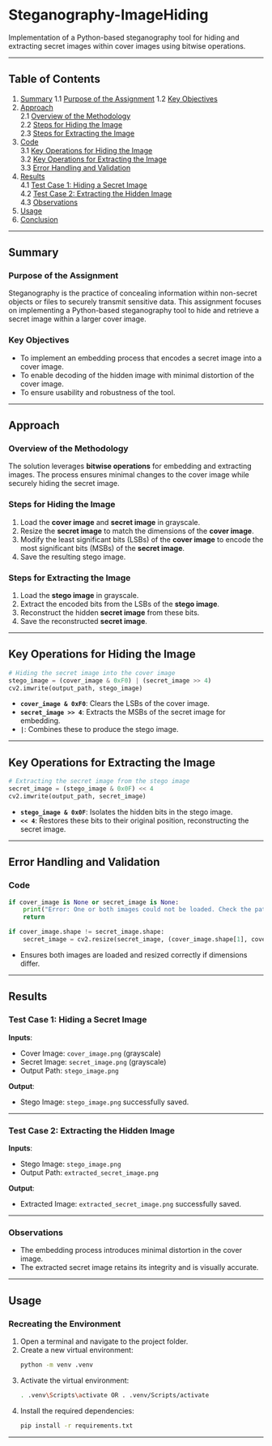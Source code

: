 # Steganography-ImageHiding
Implementation of a Python-based steganography tool for hiding and extracting secret images within cover images using bitwise operations.

---

## Table of Contents
1. [Summary](#summary) 
   1.1 [Purpose of the Assignment](#purpose-of-the-assignment)
   1.2 [Key Objectives](#key-objectives)  
3. [Approach](#approach)  
   2.1 [Overview of the Methodology](#overview-of-the-methodology)  
   2.2 [Steps for Hiding the Image](#steps-for-hiding-the-image)  
   2.3 [Steps for Extracting the Image](#steps-for-extracting-the-image)  
4. [Code](#code)  
   3.1 [Key Operations for Hiding the Image](#key-operations-for-hiding-the-image)  
   3.2 [Key Operations for Extracting the Image](#key-operations-for-extracting-the-image)  
   3.3 [Error Handling and Validation](#error-handling-and-validation)  
5. [Results](#results)  
   4.1 [Test Case 1: Hiding a Secret Image](#test-case-1-hiding-a-secret-image)  
   4.2 [Test Case 2: Extracting the Hidden Image](#test-case-2-extracting-the-hidden-image)  
   4.3 [Observations](#observations)  
6. [Usage](#usage)  
7. [Conclusion](#conclusion)  

---

## Summary

### Purpose of the Assignment
Steganography is the practice of concealing information within non-secret objects or files to securely transmit sensitive data. This assignment focuses on implementing a Python-based steganography tool to hide and retrieve a secret image within a larger cover image.

### Key Objectives
- To implement an embedding process that encodes a secret image into a cover image.
- To enable decoding of the hidden image with minimal distortion of the cover image.
- To ensure usability and robustness of the tool.

---

## Approach

### Overview of the Methodology
The solution leverages **bitwise operations** for embedding and extracting images. The process ensures minimal changes to the cover image while securely hiding the secret image. 

### Steps for Hiding the Image
1. Load the **cover image** and **secret image** in grayscale.
2. Resize the **secret image** to match the dimensions of the **cover image**.
3. Modify the least significant bits (LSBs) of the **cover image** to encode the most significant bits (MSBs) of the **secret image**.
4. Save the resulting stego image.

### Steps for Extracting the Image
1. Load the **stego image** in grayscale.
2. Extract the encoded bits from the LSBs of the **stego image**.
3. Reconstruct the hidden **secret image** from these bits.
4. Save the reconstructed **secret image**.


---

## Key Operations for Hiding the Image

```python
# Hiding the secret image into the cover image
stego_image = (cover_image & 0xF0) | (secret_image >> 4)
cv2.imwrite(output_path, stego_image)
```

- **`cover_image & 0xF0`**: Clears the LSBs of the cover image.
- **`secret_image >> 4`**: Extracts the MSBs of the secret image for embedding.
- **`|`**: Combines these to produce the stego image.

---

## Key Operations for Extracting the Image

```python
# Extracting the secret image from the stego image
secret_image = (stego_image & 0x0F) << 4
cv2.imwrite(output_path, secret_image)
```

- **`stego_image & 0x0F`**: Isolates the hidden bits in the stego image.
- **`<< 4`**: Restores these bits to their original position, reconstructing the secret image.

---


## Error Handling and Validation
### Code
```python
if cover_image is None or secret_image is None:
    print("Error: One or both images could not be loaded. Check the paths.")
    return

if cover_image.shape != secret_image.shape:
    secret_image = cv2.resize(secret_image, (cover_image.shape[1], cover_image.shape[0]))
```
- Ensures both images are loaded and resized correctly if dimensions differ.

---

## Results

### Test Case 1: Hiding a Secret Image
**Inputs**:
- Cover Image: `cover_image.png` (grayscale)
- Secret Image: `secret_image.png` (grayscale)
- Output Path: `stego_image.png`

**Output**:
- Stego Image: `stego_image.png` successfully saved.

---

### Test Case 2: Extracting the Hidden Image
**Inputs**:
- Stego Image: `stego_image.png`
- Output Path: `extracted_secret_image.png`

**Output**:
- Extracted Image: `extracted_secret_image.png` successfully saved.

---

### Observations
- The embedding process introduces minimal distortion in the cover image.
- The extracted secret image retains its integrity and is visually accurate.

---

## Usage

### Recreating the Environment
1. Open a terminal and navigate to the project folder.
2. Create a new virtual environment:
   ```bash
   python -m venv .venv
   ```
3. Activate the virtual environment:
   ```bash
   . .venv\Scripts\activate OR . .venv/Scripts/activate
   ```
4. Install the required dependencies:
   ```bash
   pip install -r requirements.txt
   ```

---

